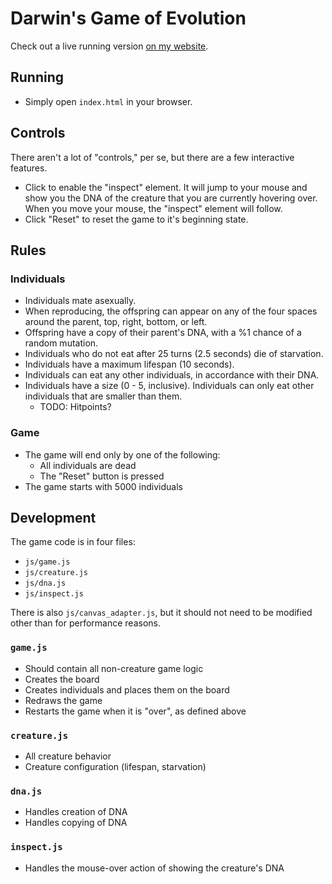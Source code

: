 # Darwin's Game of Evolution

Check out a live running version [on my website](http:/j3rn.com/goe).

## Running
- Simply open `index.html` in your browser.

## Controls

There aren't a lot of "controls," per se, but there are a few interactive features.

- Click to enable the "inspect" element. It will jump to your mouse and show you the DNA of the creature that you are currently hovering over. When you move your mouse, the "inspect" element will follow.
- Click "Reset" to reset the game to it's beginning state.

## Rules

### Individuals

- Individuals mate asexually.
- When reproducing, the offspring can appear on any of the four spaces around the parent, top, right, bottom, or left.
- Offspring have a copy of their parent's DNA, with a %1 chance of a random mutation.
- Individuals who do not eat after 25 turns (2.5 seconds) die of starvation.
- Individuals have a maximum lifespan (10 seconds).
- Individuals can eat any other individuals, in accordance with their DNA.
- Individuals have a size (0 - 5, inclusive). Individuals can only eat other individuals that are smaller than them.
    - TODO: Hitpoints?

### Game

- The game will end only by one of the following:
    - All individuals are dead
    - The "Reset" button is pressed
- The game starts with 5000 individuals

## Development

The game code is in four files:
- `js/game.js`
- `js/creature.js`
- `js/dna.js`
- `js/inspect.js`

There is also `js/canvas_adapter.js`, but it should not need to be modified other than for performance reasons.

### `game.js`

- Should contain all non-creature game logic
- Creates the board
- Creates individuals and places them on the board
- Redraws the game
- Restarts the game when it is "over", as defined above

### `creature.js`

- All creature behavior
- Creature configuration (lifespan, starvation)

### `dna.js`

- Handles creation of DNA
- Handles copying of DNA

### `inspect.js`

- Handles the mouse-over action of showing the creature's DNA
